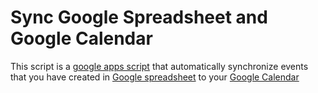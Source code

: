Sync Google Spreadsheet and Google Calendar
===========================================

This script is a [google apps script](https://script.google.com/intro) that automatically synchronize events that you have created in [Google spreadsheet](https://www.google.com/sheets/about/) to your [Google Calendar](https://calendar.google.com/)